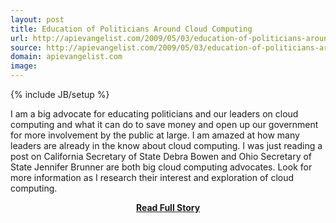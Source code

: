 ```yaml
---
layout: post
title: Education of Politicians Around Cloud Computing
url: http://apievangelist.com/2009/05/03/education-of-politicians-around-cloud-computing/
source: http://apievangelist.com/2009/05/03/education-of-politicians-around-cloud-computing/
domain: apievangelist.com
image: 
---
```

{% include JB/setup %}<p>I am a big advocate for educating politicians and our leaders on cloud computing and what it can do to save money and open up our government for more involvement by the public at large.
I am amazed at how many leaders are already in the know about cloud computing.
I was just reading a post on California Secretary of State Debra Bowen and Ohio Secretary of State Jennifer Brunner are both big cloud computing advocates.
Look for more information as I research their interest and exploration of cloud computing.
</p>
<center><p><a href="http://apievangelist.com/2009/05/03/education-of-politicians-around-cloud-computing/" style='padding:25px; font-sze:18px; font-weight: bold;'>Read Full Story</a></p></center>
